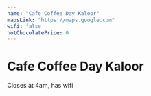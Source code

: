 ```yaml
---
name: "Cafe Coffee Day Kaloor"
mapsLink: "https://maps.google.com"
wifi: false
hotChocolatePrice: 0
---
```


# Cafe Coffee Day Kaloor

Closes at 4am, has wifi 